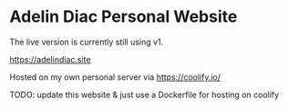 # Adelin Diac Personal Website

The live version is currently still using v1.

https://adelindiac.site

Hosted on my own personal server via https://coolify.io/

TODO: update this website & just use a Dockerfile for hosting on coolify
